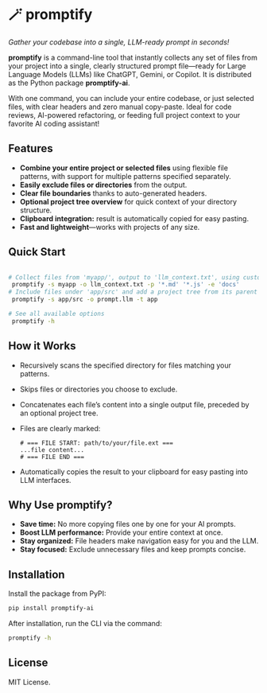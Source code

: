 # 🪄 promptify

_Gather your codebase into a single, LLM-ready prompt in seconds!_


**promptify** is a command-line tool that instantly collects any set of files from your project into a single, clearly structured prompt file—ready for Large Language Models (LLMs) like ChatGPT, Gemini, or Copilot.
It is distributed as the Python package **promptify-ai**.

With one command, you can include your entire codebase, or just selected files, with clear headers and zero manual copy-paste. Ideal for code reviews, AI-powered refactoring, or feeding full project context to your favorite AI coding assistant!



## Features

- **Combine your entire project or selected files** using flexible file patterns, with support for multiple patterns specified separately.
- **Easily exclude files or directories** from the output.
- **Clear file boundaries** thanks to auto-generated headers.
- **Optional project tree overview** for quick context of your directory structure.
- **Clipboard integration:** result is automatically copied for easy pasting.
- **Fast and lightweight**—works with projects of any size.


## Quick Start

```bash

# Collect files from 'myapp/', output to 'llm_context.txt', using custom patterns and excluding a folder
 promptify -s myapp -o llm_context.txt -p '*.md' '*.js' -e 'docs'
# Include files under 'app/src' and add a project tree from its parent directory
 promptify -s app/src -o prompt.llm -t app

# See all available options
 promptify -h
```


## How it Works

* Recursively scans the specified directory for files matching your patterns.
* Skips files or directories you choose to exclude.
* Concatenates each file’s content into a single output file, preceded by an optional project tree.
* Files are clearly marked:

  ```
  # === FILE START: path/to/your/file.ext ===
  ...file content...
  # === FILE END ===
  ```
* Automatically copies the result to your clipboard for easy pasting into LLM interfaces.



## Why Use promptify?

* **Save time:** No more copying files one by one for your AI prompts.
* **Boost LLM performance:** Provide your entire context at once.
* **Stay organized:** File headers make navigation easy for you and the LLM.
* **Stay focused:** Exclude unnecessary files and keep prompts concise.



## Installation

Install the package from PyPI:

```bash
pip install promptify-ai
```

After installation, run the CLI via the command:

```bash
promptify -h
```


## License

MIT License.
